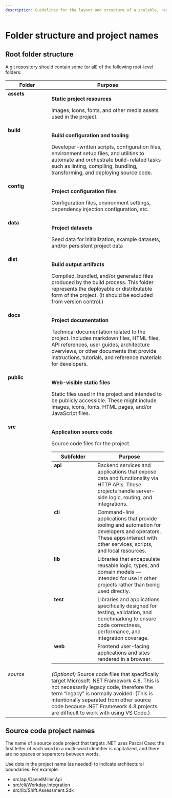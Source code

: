 ```yaml
---
description: Guidelines for the layout and structure of a scalable, readable codebase
---
```


# Folder structure and project names

## Root folder structure

A git repository should contain some (or all) of the following root-level folders:

<table><thead><tr><th width="120" valign="top">Folder</th><th valign="top">Purpose</th></tr></thead><tbody><tr><td valign="top"><strong>assets</strong></td><td valign="top"><p><strong>Static project resources</strong></p><p>Images, icons, fonts, and other media assets used in the project.</p></td></tr><tr><td valign="top"><strong>build</strong></td><td valign="top"><p><strong>Build configuration and tooling</strong></p><p>Developer-written scripts, configuration files, environment setup files, and utilities to automate and orchestrate build-related tasks such as linting,  compiling, bundling, transforming, and deploying source code.</p></td></tr><tr><td valign="top"><strong>config</strong></td><td valign="top"><p><strong>Project configuration files</strong></p><p>Configuration files, environment settings, dependency injection configuration, etc.</p></td></tr><tr><td valign="top"><strong>data</strong></td><td valign="top"><p><strong>Project datasets</strong></p><p>Seed data for initialization, example datasets, and/or persistent project data</p></td></tr><tr><td valign="top"><strong>dist</strong></td><td valign="top"><p><strong>Build output artifacts</strong></p><p>Compiled, bundled, and/or generated files produced by the build process. This folder represents the deployable or distributable form of the project. (It should be excluded from version control.)</p></td></tr><tr><td valign="top"><strong>docs</strong></td><td valign="top"><p><strong>Project documentation</strong></p><p>Technical documentation related to the project. Includes markdown files, HTML files, API references, user guides, architecture overviews, or other documents that provide instructions, tutorials, and reference materials for developers.</p></td></tr><tr><td valign="top"><strong>public</strong></td><td valign="top"><p><strong>Web-visible static files</strong></p><p>Static files used in the project and intended to be publicly accessible. These might include images, icons, fonts, HTML pages, and/or JavaScript files.</p></td></tr><tr><td valign="top"><strong>src</strong></td><td valign="top"><p><strong>Application source code</strong></p><p>Source code files for the project.</p><table><thead><tr><th width="120" valign="top">Subfolder</th><th valign="top">Purpose</th></tr></thead><tbody><tr><td valign="top"><strong>api</strong></td><td valign="top">Backend services and applications that expose data and functionality via HTTP APIs. These projects handle server-side logic, routing, and integrations.</td></tr><tr><td valign="top"><strong>cli</strong></td><td valign="top">Command-line applications that provide tooling and automation for developers and operators. These apps interact with other services, scripts, and local resources.</td></tr><tr><td valign="top"><strong>lib</strong></td><td valign="top">Libraries that encapsulate reusable logic, types, and domain models — intended for use in other projects rather than being used directly.</td></tr><tr><td valign="top"><strong>test</strong></td><td valign="top">Libraries and applications specifically designed for testing, validation, and benchmarking to ensure code correctness, performance, and integration coverage.</td></tr><tr><td valign="top"><strong>web</strong></td><td valign="top">Frontend user-facing applications and sites rendered in a browser.</td></tr></tbody></table></td></tr><tr><td valign="top"><em>source</em></td><td valign="top"><em>(Optional)</em> Source code files that specifically target Microsoft .NET Framework 4.8. This is not necessarily legacy code, therefore the term “legacy” is normally avoided. (This is intentionally separated from other source code because .NET Framework 4.8 projects are difficult to work with using VS Code.)</td></tr></tbody></table>

## Source code project names

The name of a source code project that targets .NET uses Pascal Case: the first letter of each word in a multi-word identifier is capitalized, and there are no spaces or separators between words.

Use dots in the project name (as needed) to indicate architectural boundaries. For example:

* src/api/DanielMiller.Api
* src/cli/Workday.Integration
* src/lib/Shift.Assessment.Sdk
